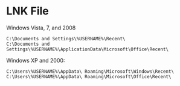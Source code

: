 # LNK File

Windows Vista, 7, and 2008


```
C:\Documents and Settings\%USERNAME%\Recent\
C:\Documents and Settings\%USERNAME%\ApplicationData\Microsoft\Office\Recent\

```

Windows XP and 2000:
```
C:\Users\%USERNAME%\AppData\ Roaming\Microsoft\Windows\Recent\
C:\Users\%USERNAME%\AppData\ Roaming\Microsoft\Office\Recent\
```
